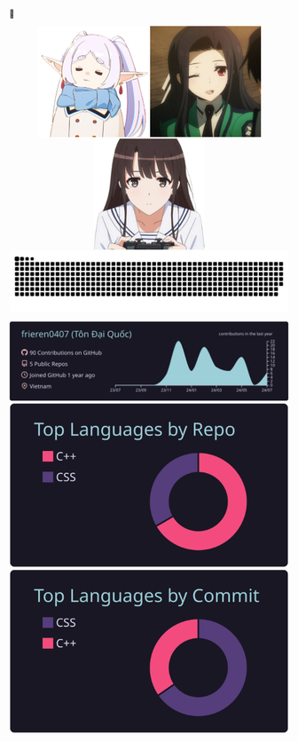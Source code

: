 👋
<div id="header" align="middle">
  <img src="icon (2).png" width="200"/>
  <img src="icon.png" width="200"/>
  <img src="Screenshot_2023-11-30_231327-removebg.png" width="200"/>
</div>
<div align="center">
  <a href="https://1999azzar.github.io/1999AZZAR/">
    <img src="https://github.com/1999AZZAR/1999AZZAR/blob/readme/resources/img/grid-snake.svg" alt="snake">
  </a>
</div>

[![](https://raw.githubusercontent.com/niifuji/niifuji/master/profile-summary-card-output/rose_pine/0-profile-details.svg)](https://github.com/vn7n24fzkq/github-profile-summary-cards)
[![](https://raw.githubusercontent.com/niifuji/niifuji/master/profile-summary-card-output/rose_pine/1-repos-per-language.svg)](https://github.com/vn7n24fzkq/github-profile-summary-cards) [![](https://raw.githubusercontent.com/niifuji/niifuji/master/profile-summary-card-output/rose_pine/2-most-commit-language.svg)](https://github.com/vn7n24fzkq/github-profile-summary-cards)

